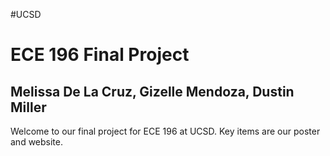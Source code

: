 #UCSD
# ECE 196 Final Project
## Melissa De La Cruz, Gizelle Mendoza, Dustin Miller

Welcome to our final project for ECE 196 at UCSD. Key items are our poster and website.

